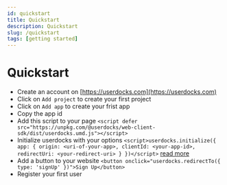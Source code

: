 ```yaml
---
id: quickstart
title: Quickstart
description: Quickstart
slug: /quickstart
tags: [getting started]
---
```


# Quickstart

* Create an account on [https://userdocks.com](https://userdocks.com)
* Click on `Add project` to create your first project
* Click on `Add app` to create your frist app
* Copy the app id
* Add this script to your page `<script defer src="https://unpkg.com/@userdocks/web-client-sdk/dist/userdocks.umd.js"></script>`
* Initialize userdocks with your options `<script>userdocks.initialize({ app: { origin: <uri-of-your-app>, clientId: <your-app-id>, redirectUri: <your-redirect-uri> } })</script>` [read more](https://github.com/userdocks/web-client-sdk#userdocksinitialize)
* Add a button to your website `<button onclick="userdocks.redirectTo({ type: 'signUp' })">Sign Up</button>`
* Register your first user
